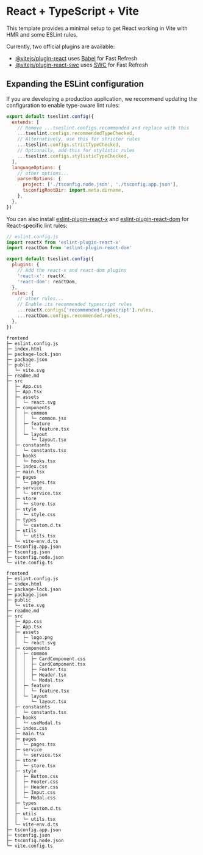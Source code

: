 # React + TypeScript + Vite

This template provides a minimal setup to get React working in Vite with HMR and some ESLint rules.

Currently, two official plugins are available:

- [@vitejs/plugin-react](https://github.com/vitejs/vite-plugin-react/blob/main/packages/plugin-react/README.md) uses [Babel](https://babeljs.io/) for Fast Refresh
- [@vitejs/plugin-react-swc](https://github.com/vitejs/vite-plugin-react-swc) uses [SWC](https://swc.rs/) for Fast Refresh

## Expanding the ESLint configuration

If you are developing a production application, we recommend updating the configuration to enable type-aware lint rules:

```js
export default tseslint.config({
  extends: [
    // Remove ...tseslint.configs.recommended and replace with this
    ...tseslint.configs.recommendedTypeChecked,
    // Alternatively, use this for stricter rules
    ...tseslint.configs.strictTypeChecked,
    // Optionally, add this for stylistic rules
    ...tseslint.configs.stylisticTypeChecked,
  ],
  languageOptions: {
    // other options...
    parserOptions: {
      project: ['./tsconfig.node.json', './tsconfig.app.json'],
      tsconfigRootDir: import.meta.dirname,
    },
  },
})
```

You can also install [eslint-plugin-react-x](https://github.com/Rel1cx/eslint-react/tree/main/packages/plugins/eslint-plugin-react-x) and [eslint-plugin-react-dom](https://github.com/Rel1cx/eslint-react/tree/main/packages/plugins/eslint-plugin-react-dom) for React-specific lint rules:

```js
// eslint.config.js
import reactX from 'eslint-plugin-react-x'
import reactDom from 'eslint-plugin-react-dom'

export default tseslint.config({
  plugins: {
    // Add the react-x and react-dom plugins
    'react-x': reactX,
    'react-dom': reactDom,
  },
  rules: {
    // other rules...
    // Enable its recommended typescript rules
    ...reactX.configs['recommended-typescript'].rules,
    ...reactDom.configs.recommended.rules,
  },
})
```

```
frontend
├─ eslint.config.js
├─ index.html
├─ package-lock.json
├─ package.json
├─ public
│  └─ vite.svg
├─ readme.md
├─ src
│  ├─ App.css
│  ├─ App.tsx
│  ├─ assets
│  │  └─ react.svg
│  ├─ components
│  │  ├─ common
│  │  │  └─ common.jsx
│  │  ├─ feature
│  │  │  └─ feature.tsx
│  │  └─ layout
│  │     └─ layout.tsx
│  ├─ constasnts
│  │  └─ constants.tsx
│  ├─ hooks
│  │  └─ hooks.tsx
│  ├─ index.css
│  ├─ main.tsx
│  ├─ pages
│  │  └─ pages.tsx
│  ├─ service
│  │  └─ service.tsx
│  ├─ store
│  │  └─ store.tsx
│  ├─ style
│  │  └─ style.css
│  ├─ types
│  │  └─ custom.d.ts
│  ├─ utils
│  │  └─ utils.tsx
│  └─ vite-env.d.ts
├─ tsconfig.app.json
├─ tsconfig.json
├─ tsconfig.node.json
└─ vite.config.ts

```
```
frontend
├─ eslint.config.js
├─ index.html
├─ package-lock.json
├─ package.json
├─ public
│  └─ vite.svg
├─ readme.md
├─ src
│  ├─ App.css
│  ├─ App.tsx
│  ├─ assets
│  │  ├─ logo.png
│  │  └─ react.svg
│  ├─ components
│  │  ├─ common
│  │  │  ├─ CardComponent.css
│  │  │  ├─ CardComponent.tsx
│  │  │  ├─ Footer.tsx
│  │  │  ├─ Header.tsx
│  │  │  └─ Modal.tsx
│  │  ├─ feature
│  │  │  └─ feature.tsx
│  │  └─ layout
│  │     └─ layout.tsx
│  ├─ constasnts
│  │  └─ constants.tsx
│  ├─ hooks
│  │  └─ useModal.ts
│  ├─ index.css
│  ├─ main.tsx
│  ├─ pages
│  │  └─ pages.tsx
│  ├─ service
│  │  └─ service.tsx
│  ├─ store
│  │  └─ store.tsx
│  ├─ style
│  │  ├─ Button.css
│  │  ├─ Footer.css
│  │  ├─ Header.css
│  │  ├─ Input.css
│  │  └─ Modal.css
│  ├─ types
│  │  └─ custom.d.ts
│  ├─ utils
│  │  └─ utils.tsx
│  └─ vite-env.d.ts
├─ tsconfig.app.json
├─ tsconfig.json
├─ tsconfig.node.json
└─ vite.config.ts

```